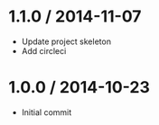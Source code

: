 
1.1.0 / 2014-11-07
==================

  * Update project skeleton
  * Add circleci

1.0.0 / 2014-10-23
==================

  * Initial commit
